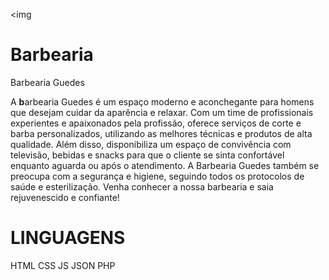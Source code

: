 <img
# Barbearia
Barbearia Guedes

A **b**arbearia Guedes é um espaço moderno e aconchegante para homens que desejam cuidar da aparência e relaxar. Com um time de profissionais experientes e apaixonados pela profissão, oferece serviços de corte e barba personalizados, utilizando as melhores técnicas e produtos de alta qualidade. Além disso, disponibiliza um espaço de convivência com televisão, bebidas e snacks para que o cliente se sinta confortável enquanto aguarda ou após o atendimento. A Barbearia Guedes também se preocupa com a segurança e higiene, seguindo todos os protocolos de saúde e esterilização. Venha conhecer a nossa barbearia e saia rejuvenescido e confiante!

# LINGUAGENS 

HTML
CSS
JS
JSON
PHP


